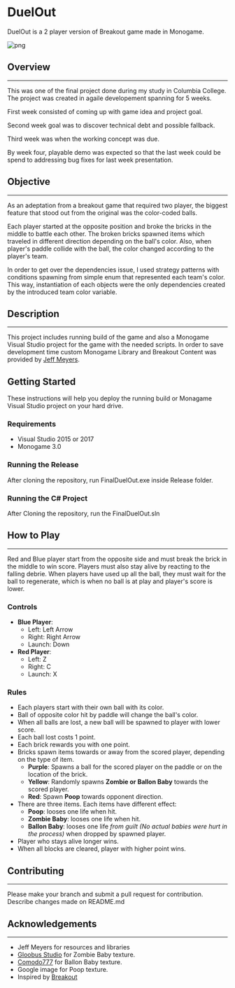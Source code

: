 # DuelOut
DuelOut is a 2 player version of Breakout game made in Monogame.

![png](https://i.imgur.com/KPKvd0E.png)

## Overview
------------
This was one of the final project done during my study in Columbia College. The project was created in agaile developement spanning for 5 weeks.

First week consisted of coming up with game idea and project goal.

Second week goal was to discover technical debt and possible fallback.

Third week was when the working concept was due.

By week four, playable demo was expected so that the last week could be spend to addressing bug fixes for last week presentation.

## Objective
------------
As an adeptation from a breakout game that required two player, the biggest feature that stood out from the original was the color-coded balls.

Each player started at the opposite position and broke the bricks in the middle to battle each other. The broken bricks spawned items which traveled in different direction depending on the ball's color. Also, when player's paddle collide with the ball, the color changed according to the player's team.

In order to get over the dependencies issue, I used strategy patterns with conditions spawning from simple enum that represented each team's color. This way, instantiation of each objects were the only dependencies created by the introduced team color variable.

## Description
---------------
This project includes running build of the game and also a Monogame Visual Studio project for the game with the needed scripts. In order to save development time  custom Monogame Library and Breakout Content was provided by [Jeff Meyers](https://github.com/dsp56001/MonogameBreakOut/tree/master/BreakoutTest/MonoGameLibrary).

## Getting Started
These instructions will help you deploy the running build or Monagame Visual Studio project on your hard drive.

### Requirements
* Visual Studio 2015 or 2017
* Monogame 3.0

### Running the Release
After cloning the repository, run FinalDuelOut.exe inside Release folder.

### Running the C# Project
After Cloning the repository, run the FinalDuelOut.sln

## How to Play
--------------
Red and Blue player start from the opposite side and must break the brick in the middle to win score. Players must also stay alive by reacting to the falling debrie. When players have used up all the ball, they must wait for the ball to regenerate, which is when no ball is at play and player's score is lower.

### Controls
* __Blue Player__:
  * Left: Left Arrow
  * Right: Right Arrow
  * Launch: Down
* __Red Player__:
  * Left: Z
  * Right: C
  * Launch: X
  
### Rules
* Each players start with their own ball with its color.
* Ball of opposite color hit by paddle will change the ball's color.
* When all balls are lost, a new ball will be spawned to player with lower score.
* Each ball lost costs 1 point.
* Each brick rewards you with one point.
* Bricks spawn items towards or away from the scored player, depending on the type of item.
  * **Purple**: Spawns a ball for the scored player on the paddle or on the location of the brick.
  * **Yellow**: Randomly spawns __Zombie or Ballon Baby__ towards the scored player.
  * **Red**: Spawn __Poop__ towards opponent direction.
* There are three items. Each items have different effect:
  * **Poop**: looses one life when hit.
  * **Zombie Baby**: looses one life when hit.
  * **Ballon Baby**: looses one life _from guilt (No actual babies were hurt in the process)_ when dropped by spawned player.
* Player who stays alive longer wins.
* When all blocks are cleared, player with higher point wins.

## Contributing
________________
Please make your branch and submit a pull request for contribution. Describe changes made on README.md

## Acknowledgements
________________
* Jeff Meyers for resources and libraries
* [Gloobus Studio](https://gloobus.net/baby-zombie/) for Zombie Baby texture.
* [Comodo777](https://www.dreamstime.com/comodo777_info) for Ballon Baby texture.
* Google image for Poop texture.
* Inspired by [Breakout](https://en.wikipedia.org/wiki/Breakout_(video_game))
